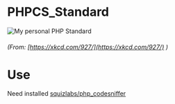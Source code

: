 # PHPCS_Standard

![My personal PHP Standard](https://imgs.xkcd.com/comics/standards.png)
###### (From: [https://xkcd.com/927/](https://xkcd.com/927/) )

# Use

Need installed [squizlabs/php_codesniffer](https://packagist.org/packages/squizlabs/php_codesniffer)

